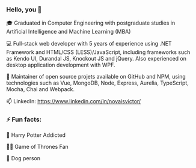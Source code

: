 ### Hello, you 👋

<!--
**Vicnovais/Vicnovais** is a ✨ _special_ ✨ repository because its `README.md` (this file) appears on your GitHub profile.

Here are some ideas to get you started:

- 🔭 I’m currently working on ...
- 🌱 I’m currently learning ...
- 👯 I’m looking to collaborate on ...
- 🤔 I’m looking for help with ...
- 💬 Ask me about ...
- 📫 How to reach me: ...
- 😄 Pronouns: ...
- ⚡ Fun fact: ...
-->
:mortar_board: Graduated in Computer Engineering with postgraduate studies in Artificial Intelligence and Machine Learning (MBA)

:computer: Full-stack web developer with 5 years of experience using .NET Framework and HTML/CSS (LESS)/JavaScript, including frameworks such as Kendo UI, Durandal JS, Knockout JS and jQuery. Also experienced on desktop application development with WPF.

:book: Maintainer of open source projets available on GitHub and NPM, using technologies such as Vue, MongoDB, Node, Express, Aurelia, TypeScript, Mocha, Chai and Webpack.

📫 LinkedIn: https://www.linkedin.com/in/novaisvictor/

### ⚡ Fun facts:

:mage: Harry Potter Addicted

:elf_man: Game of Thrones Fan

:dog: Dog person
